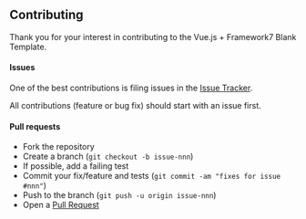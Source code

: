 ## Contributing

Thank you for your interest in contributing to the Vue.js + Framework7 Blank Template.

#### Issues

One of the best contributions is filing issues in the [Issue Tracker][issue-tracker]. 

All contributions (feature or bug fix) should start with an issue first.

#### Pull requests

- Fork the repository
- Create a branch (`git checkout -b issue-nnn`)
- If possible, add a failing test
- Commit your fix/feature and tests (`git commit -am "fixes for issue #nnn"`)
- Push to the branch (`git push -u origin issue-nnn`)
- Open a [Pull Request][pull-request]


[issue-tracker]: https://github.com/phonegap/phonegap-template-vue-f7-blank/issues
[pull-request]: https://github.com/phonegap/phonegap-template-vue-f7-blank/pulls
